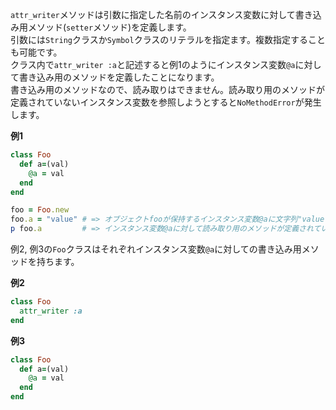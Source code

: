 `attr_writer`メソッドは引数に指定した名前のインスタンス変数に対して書き込み用メソッド(`setter`メソッド)を定義します。  
引数には`String`クラスか`Symbol`クラスのリテラルを指定ます。複数指定することも可能です。  
クラス内で`attr_writer :a`と記述すると例1のようにインスタンス変数`@a`に対して書き込み用のメソッドを定義したことになります。  
書き込み用のメソッドなので、読み取りはできません。読み取り用のメソッドが定義されていないインスタンス変数を参照しようとすると`NoMethodError`が発生します。

**例1**

```ruby
class Foo
  def a=(val)
    @a = val
  end
end

foo = Foo.new
foo.a = "value" # => オブジェクトfooが保持するインスタンス変数@aに文字列"value"が代入される
p foo.a         # => インスタンス変数@aに対して読み取り用のメソッドが定義されていないためNoMethodErrorが発生
```

例2, 例3の`Foo`クラスはそれぞれインスタンス変数`@a`に対しての書き込み用メソッドを持ちます。

**例2**

```ruby
class Foo
  attr_writer :a
end
```

**例3**

```ruby
class Foo
  def a=(val)
    @a = val
  end
end
```